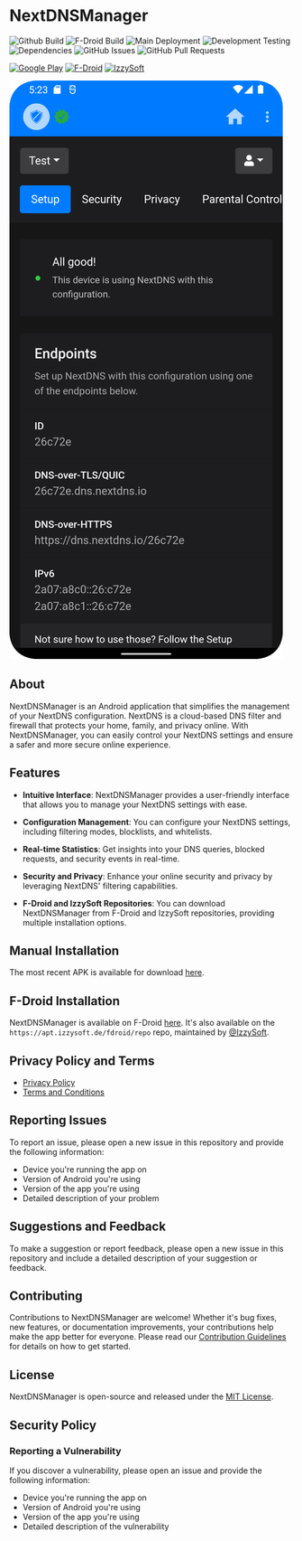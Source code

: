# NextDNSManager

![Github Build](https://img.shields.io/github/release/doubleangels/NextDNSManager.svg?logo=github&label=GitHub%20Build)
![F-Droid Build](https://img.shields.io/f-droid/v/com.doubleangels.nextdnsmanagement.svg?logo=F-Droid&label=F-Droid%20Build)
![Main Deployment](https://img.shields.io/github/actions/workflow/status/doubleangels/NextDNSManager/.github/workflows/deploy.yml?label=Deployment%20Pipeline)
![Development Testing](https://img.shields.io/github/actions/workflow/status/doubleangels/NextDNSManager/.github/workflows/test-dev.yml?label=Development%20Testing)
![Dependencies](https://img.shields.io/librariesio/github/doubleangels/NextDNSManager)
![GitHub Issues](https://img.shields.io/github/issues/doubleangels/NextDNSManager?label=GitHub%20Issues)
![GitHub Pull Requests](https://img.shields.io/github/issues-pr/doubleangels/NextDNSManager?label=GitHub%20Pull%20Requests)

[![Google Play](https://play.google.com/intl/en_us/badges/static/images/badges/en_badge_web_generic.png)](https://play.google.com/store/apps/details?id=com.doubleangels.nextdnsmanagement)
[![F-Droid](https://fdroid.gitlab.io/artwork/badge/get-it-on.png)](https://f-droid.org/en/packages/com.doubleangels.nextdnsmanagement)
[![IzzySoft](https://gitlab.com/IzzyOnDroid/repo/-/raw/master/assets/IzzyOnDroid.png)](https://apt.izzysoft.de/packages/com.doubleangels.nextdnsmanagement/)

![Screenshot](screenshot.png)

## About

NextDNSManager is an Android application that simplifies the management of your NextDNS configuration. NextDNS is a cloud-based DNS filter and firewall that protects your home, family, and privacy online. With NextDNSManager, you can easily control your NextDNS settings and ensure a safer and more secure online experience.

## Features

- **Intuitive Interface**: NextDNSManager provides a user-friendly interface that allows you to manage your NextDNS settings with ease.

- **Configuration Management**: You can configure your NextDNS settings, including filtering modes, blocklists, and whitelists.

- **Real-time Statistics**: Get insights into your DNS queries, blocked requests, and security events in real-time.

- **Security and Privacy**: Enhance your online security and privacy by leveraging NextDNS' filtering capabilities.

- **F-Droid and IzzySoft Repositories**: You can download NextDNSManager from F-Droid and IzzySoft repositories, providing multiple installation options.

## Manual Installation

The most recent APK is available for download [here](https://github.com/doubleangels/NextDNSManager/releases).

## F-Droid Installation

NextDNSManager is available on F-Droid [here](https://f-droid.org/en/packages/com.doubleangels.nextdnsmanagement).
It's also available on the `https://apt.izzysoft.de/fdroid/repo` repo, maintained by [@IzzySoft](https://github.com/IzzySoft).

## Privacy Policy and Terms

- [Privacy Policy](https://doubleangels.github.io/privacyPolicy/nextdns.html)
- [Terms and Conditions](https://doubleangels.github.io/privacyPolicy/nextdns_terms.html)

## Reporting Issues

To report an issue, please open a new issue in this repository and provide the following information:

- Device you're running the app on
- Version of Android you're using
- Version of the app you're using
- Detailed description of your problem

## Suggestions and Feedback

To make a suggestion or report feedback, please open a new issue in this repository and include a detailed description of your suggestion or feedback.

## Contributing

Contributions to NextDNSManager are welcome! Whether it's bug fixes, new features, or documentation improvements, your contributions help make the app better for everyone. Please read our [Contribution Guidelines](CONTRIBUTING.md) for details on how to get started.

## License

NextDNSManager is open-source and released under the [MIT License](LICENSE).

## Security Policy

### Reporting a Vulnerability

If you discover a vulnerability, please open an issue and provide the following information:

- Device you're running the app on
- Version of Android you're using
- Version of the app you're using
- Detailed description of the vulnerability
